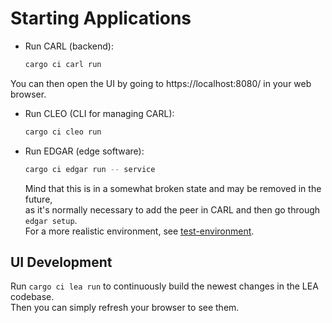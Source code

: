 # Starting Applications

* Run CARL (backend):
    ```sh
    cargo ci carl run
    ```
You can then open the UI by going to https://localhost:8080/ in your web browser.

* Run CLEO (CLI for managing CARL):
    ```sh
    cargo ci cleo run
    ```

* Run EDGAR (edge software):
    ```sh
    cargo ci edgar run -- service
    ```
  Mind that this is in a somewhat broken state and may be removed in the future,  
  as it's normally necessary to add the peer in CARL and then go through `edgar setup`.  
  For a more realistic environment, see [test-environment](testenv/_chapter).


## UI Development
Run `cargo ci lea run` to continuously build the newest changes in the LEA codebase.  
Then you can simply refresh your browser to see them.
